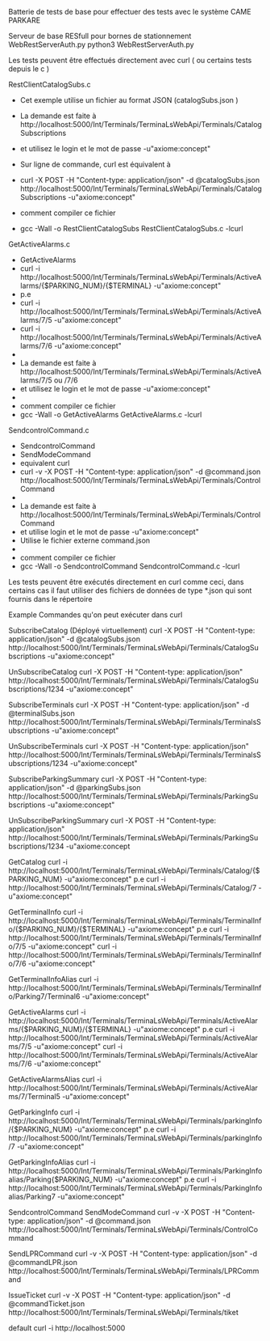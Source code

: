 Batterie de tests de base pour effectuer des tests avec le système CAME PARKARE

Serveur de base RESfull pour bornes de stationnement WebRestServerAuth.py
python3 WebRestServerAuth.py

Les tests peuvent être effectués directement avec curl  ( ou certains tests depuis le c )

RestClientCatalogSubs.c

 * Cet exemple utilise un fichier au format JSON (catalogSubs.json )
 * La demande est faite à http://localhost:5000/Int/Terminals/TerminaLsWebApi/Terminals/CatalogSubscriptions
 * et utilisez le login et le mot de passe -u"axiome:concept"
 * Sur ligne de commande, curl est équivalent à
 * curl -X POST -H "Content-type: application/json" -d @catalogSubs.json http://localhost:5000/Int/Terminals/TerminaLsWebApi/Terminals/CatalogSubscriptions -u"axiome:concept"

 * comment compiler ce fichier 
 *  gcc -Wall -o RestClientCatalogSubs RestClientCatalogSubs.c -lcurl


GetActiveAlarms.c

 * GetActiveAlarms
 *	curl -i http://localhost:5000/Int/Terminals/TerminaLsWebApi/Terminals/ActiveAlarms/{$PARKING_NUM}/{$TERMINAL} -u"axiome:concept"
 *	p.e
 *	curl -i http://localhost:5000/Int/Terminals/TerminaLsWebApi/Terminals/ActiveAlarms/7/5 -u"axiome:concept"
 *	curl -i http://localhost:5000/Int/Terminals/TerminaLsWebApi/Terminals/ActiveAlarms/7/6 -u"axiome:concept"
 * 
 * La demande est faite à http://localhost:5000/Int/Terminals/TerminaLsWebApi/Terminals/ActiveAlarms/7/5 ou /7/6
 * et utilisez le login et le mot de passe -u"axiome:concept"
 * 
 * comment compiler ce fichier 
 *  gcc -Wall -o GetActiveAlarms GetActiveAlarms.c -lcurl
 
SendcontrolCommand.c

 * SendcontrolCommand
 * SendModeCommand
 * equivalent curl 
 * curl -v -X POST -H "Content-type: application/json" -d @command.json http://localhost:5000/Int/Terminals/TerminaLsWebApi/Terminals/ControlCommand
 * 
 * La demande est faite à http://localhost:5000/Int/Terminals/TerminaLsWebApi/Terminals/ControlCommand
 * et utilise  login et le mot de passe     -u"axiome:concept"
 * Utilise le fichier externe  command.json
 * 
 * comment compiler ce fichier 
 *  gcc -Wall -o SendcontrolCommand SendcontrolCommand.c -lcurl
 
Les tests peuvent être exécutés directement en curl comme ceci, dans certains cas il faut utiliser des fichiers de données de type *.json
qui sont fournis dans le répertoire
  
  
  Example Commandes qu'on peut exécuter dans curl

SubscribeCatalog (Déployé virtuellement)
curl -X POST -H "Content-type: application/json" -d @catalogSubs.json http://localhost:5000/Int/Terminals/TerminaLsWebApi/Terminals/CatalogSubscriptions -u"axiome:concept"

UnSubscribeCatalog
curl -X POST -H "Content-type: application/json"  http://localhost:5000/Int/Terminals/TerminaLsWebApi/Terminals/CatalogSubscriptions/1234 -u"axiome:concept"

SubscribeTerminals
curl -X POST -H "Content-type: application/json" -d @terminalSubs.json http://localhost:5000/Int/Terminals/TerminaLsWebApi/Terminals/TerminalsSubscriptions -u"axiome:concept"

UnSubscribeTerminals
curl -X POST -H "Content-type: application/json"  http://localhost:5000/Int/Terminals/TerminaLsWebApi/Terminals/TerminalsSubscriptions/1234 -u"axiome:concept"

SubscribeParkingSummary
curl -X POST -H "Content-type: application/json" -d @parkingSubs.json http://localhost:5000/Int/Terminals/TerminaLsWebApi/Terminals/ParkingSubscriptions -u"axiome:concept"

UnSubscribeParkingSummary
curl -X POST -H "Content-type: application/json"  http://localhost:5000/Int/Terminals/TerminaLsWebApi/Terminals/ParkingSubscriptions/1234 -u"axiome:concept

GetCatalog
curl -i http://localhost:5000/Int/Terminals/TerminaLsWebApi/Terminals/Catalog/{$PARKING_NUM} -u"axiome:concept"
p.e
curl -i http://localhost:5000/Int/Terminals/TerminaLsWebApi/Terminals/Catalog/7 -u"axiome:concept"

GetTerminalInfo
curl -i http://localhost:5000/Int/Terminals/TerminaLsWebApi/Terminals/TerminalInfo/{$PARKING_NUM}/{$TERMINAL} -u"axiome:concept"
p.e
curl -i http://localhost:5000/Int/Terminals/TerminaLsWebApi/Terminals/TerminalInfo/7/5 -u"axiome:concept"
curl -i http://localhost:5000/Int/Terminals/TerminaLsWebApi/Terminals/TerminalInfo/7/6 -u"axiome:concept"

GetTerminalInfoAlias
curl -i http://localhost:5000/Int/Terminals/TerminaLsWebApi/Terminals/TerminalInfo/Parking7/Terminal6 -u"axiome:concept"

GetActiveAlarms
curl -i http://localhost:5000/Int/Terminals/TerminaLsWebApi/Terminals/ActiveAlarms/{$PARKING_NUM}/{$TERMINAL} -u"axiome:concept"
p.e
curl -i http://localhost:5000/Int/Terminals/TerminaLsWebApi/Terminals/ActiveAlarms/7/5 -u"axiome:concept"
curl -i http://localhost:5000/Int/Terminals/TerminaLsWebApi/Terminals/ActiveAlarms/7/6 -u"axiome:concept"

GetActiveAlarmsAlias
curl -i http://localhost:5000/Int/Terminals/TerminaLsWebApi/Terminals/ActiveAlarms/7/Terminal5 -u"axiome:concept"

GetParkingInfo
curl -i http://localhost:5000/Int/Terminals/TerminaLsWebApi/Terminals/parkingInfo/{$PARKING_NUM} -u"axiome:concept"
p.e
curl -i http://localhost:5000/Int/Terminals/TerminaLsWebApi/Terminals/parkingInfo/7 -u"axiome:concept"

GetParkingInfoAlias
curl -i http://localhost:5000/Int/Terminals/TerminaLsWebApi/Terminals/ParkingInfoalias/Parking{$PARKING_NUM} -u"axiome:concept"
p.e
curl -i http://localhost:5000/Int/Terminals/TerminaLsWebApi/Terminals/ParkingInfoalias/Parking7 -u"axiome:concept"

SendcontrolCommand
SendModeCommand
curl -v -X POST -H "Content-type: application/json" -d @command.json http://localhost:5000/Int/Terminals/TerminaLsWebApi/Terminals/ControlCommand

SendLPRCommand
curl -v -X POST -H "Content-type: application/json" -d @commandLPR.json http://localhost:5000/Int/Terminals/TerminaLsWebApi/Terminals/LPRCommand

IssueTicket
curl -v -X POST -H "Content-type: application/json" -d @commandTicket.json http://localhost:5000/Int/Terminals/TerminaLsWebApi/Terminals/tiket

default
curl -i http://localhost:5000
  
